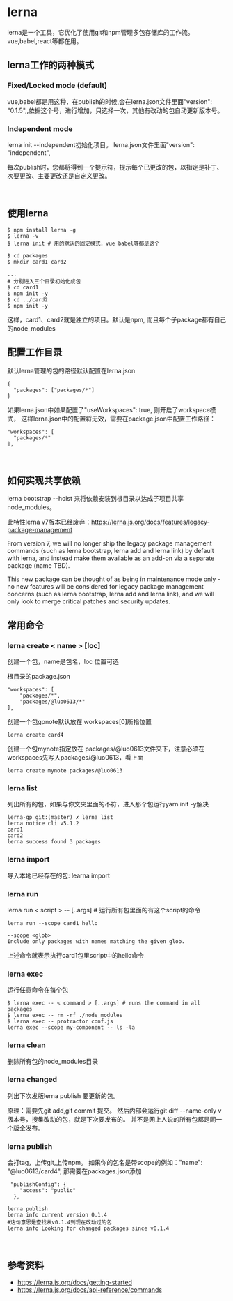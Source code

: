 # lerna
lerna是一个工具，它优化了使用git和npm管理多包存储库的工作流。vue,babel,react等都在用。

## lerna工作的两种模式
### Fixed/Locked mode (default)
vue,babel都是用这种，在publish的时候,会在lerna.json文件里面"version": "0.1.5",,依据这个号，进行增加，只选择一次，其他有改动的包自动更新版本号。

### Independent mode
lerna init --independent初始化项目。 lerna.json文件里面"version": "independent",

每次publish时，您都将得到一个提示符，提示每个已更改的包，以指定是补丁、次要更改、主要更改还是自定义更改。

<br>

## 使用lerna
```
$ npm install lerna -g
$ lerna -v
$ lerna init # 用的默认的固定模式，vue babel等都是这个

$ cd packages
$ mkdir card1 card2

...
# 分别进入三个目录初始化成包
$ cd card1
$ npm init -y 
$ cd ../card2
$ npm init -y
```
这样，card1、card2就是独立的项目。默认是npm, 而且每个子package都有自己的node_modules

## 配置工作目录
默认lerna管理的包的路径默认配置在lerna.json
```
{
  "packages": ["packages/*"]
}
```

如果lerna.json中如果配置了"useWorkspaces": true, 则开启了workspace模式，
这样lerna.json中的配置将无效，需要在package.json中配置工作路径：
```
"workspaces": [
  "packages/*"
],
```

<br>

## 如何实现共享依赖
lerna bootstrap --hoist 来将依赖安装到根目录以达成子项目共享 node_modules。

此特性lerna v7版本已经废弃：https://lerna.js.org/docs/features/legacy-package-management

From version 7, we will no longer ship the legacy package management commands (such as lerna bootstrap, lerna add and lerna link) by default with lerna, and instead make them available as an add-on via a separate package (name TBD).

This new package can be thought of as being in maintenance mode only - no new features will be considered for legacy package management concerns (such as lerna bootstrap, lerna add and lerna link), and we will only look to merge critical patches and security updates.


## 常用命令
### lerna create < name > [loc]
创建一个包，name是包名，loc 位置可选

根目录的package.json 
```
"workspaces": [
    "packages/*",
    "packages/@luo0613/*"
],
```
  
创建一个包gpnote默认放在 workspaces[0]所指位置
```
lerna create card4 
```

创建一个包mynote指定放在 packages/@luo0613文件夹下，注意必须在workspaces先写入packages/@luo0613，看上面
```
lerna create mynote packages/@luo0613
```

### lerna list
列出所有的包，如果与你文夹里面的不符，进入那个包运行yarn init -y解决
```
lerna-gp git:(master) ✗ lerna list
lerna notice cli v5.1.2
card1
card2
lerna success found 3 packages
```

### lerna import
导入本地已经存在的包: learna import <your pkg path>

### lerna run
lerna run < script > -- [..args] # 运行所有包里面的有这个script的命令
```
lerna run --scope card1 hello

--scope <glob>
Include only packages with names matching the given glob.
```
上述命令就表示执行card1包里script中的hello命令


### lerna exec
运行任意命令在每个包
```
$ lerna exec -- < command > [..args] # runs the command in all packages
$ lerna exec -- rm -rf ./node_modules
$ lerna exec -- protractor conf.js
lerna exec --scope my-component -- ls -la
```

### lerna clean
删除所有包的node_modules目录

### lerna changed
列出下次发版lerna publish 要更新的包。

原理：需要先git add,git commit 提交。 
然后内部会运行git diff --name-only v版本号，搜集改动的包，就是下次要发布的。
并不是网上人说的所有包都是同一个版全发布。


### lerna publish
会打tag，上传git,上传npm。 如果你的包名是带scope的例如："name": "@luo0613/card4", 那需要在packages.json添加
```
 "publishConfig": {
    "access": "public"
  },
```

```
lerna publish 
lerna info current version 0.1.4
#这句意思是查找从v0.1.4到现在改动过的包
lerna info Looking for changed packages since v0.1.4 
```

<br>

## 参考资料
- https://lerna.js.org/docs/getting-started
- https://lerna.js.org/docs/api-reference/commands